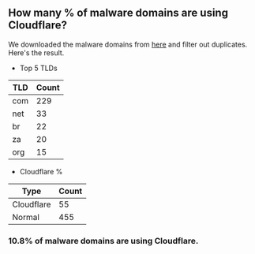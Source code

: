 ## How many % of malware domains are using Cloudflare?


We downloaded the malware domains from [here](https://urlhaus.abuse.ch) and filter out duplicates.
Here's the result.


[//]: # (start replacement)


- Top 5 TLDs

| TLD | Count |
| --- | --- |
| com | 229 |
| net | 33 |
| br | 22 |
| za | 20 |
| org | 15 |


- Cloudflare %

| Type | Count |
| --- | --- |
| Cloudflare | 55 |
| Normal | 455 |


### 10.8% of malware domains are using Cloudflare.